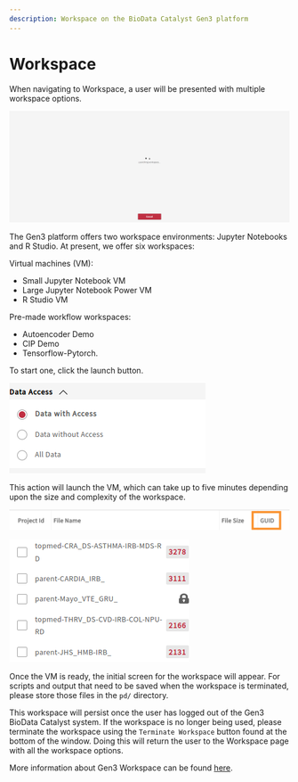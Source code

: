 ```yaml
---
description: Workspace on the BioData Catalyst Gen3 platform
---
```


# Workspace

When navigating to Workspace, a user will be presented with multiple workspace options.

![Gen3 BioData Catalyst Workspace Page.](../../.gitbook/assets/image%20%2818%29.png)

The Gen3 platform offers two workspace environments: Jupyter Notebooks and R Studio. At present, we offer six workspaces:

Virtual machines \(VM\): 

* Small Jupyter Notebook VM
* Large Jupyter Notebook Power VM
* R Studio VM

Pre-made workflow workspaces: 

* Autoencoder Demo
* CIP Demo
* Tensorflow-Pytorch. 

To start one, click the launch button.

![The launch screen.](../../.gitbook/assets/image%20%2820%29.png)

This action will launch the VM, which can take up to five minutes depending upon the size and complexity of the workspace.

![The initial workspace for Jupyter Notebooks.](../../.gitbook/assets/image%20%2839%29.png)

![The initial workspace for R Studio.](../../.gitbook/assets/image%20%2842%29.png)

Once the VM is ready, the initial screen for the workspace will appear. For scripts and output that need to be saved when the workspace is terminated, please store those files in the `pd/` directory. 

This workspace will persist once the user has logged out of the Gen3 BioData Catalyst system. If the workspace is no longer being used, please terminate the workspace using the `Terminate Workspace` button found at the bottom of the window. Doing this will return the user to the Workspace page with all the workspace options. 

More information about Gen3 Workspace can be found [here](https://gen3.org/resources/user/analyze-data/).

